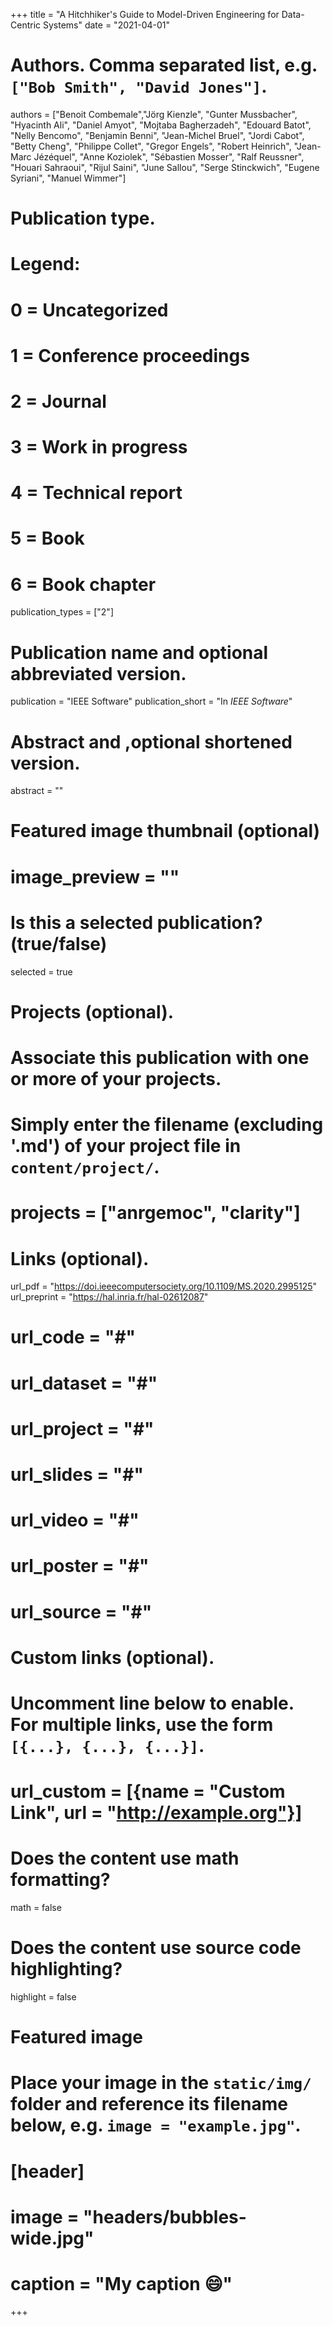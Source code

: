 +++
title = "A Hitchhiker's Guide to Model-Driven Engineering for Data-Centric Systems"
date = "2021-04-01"

# Authors. Comma separated list, e.g. `["Bob Smith", "David Jones"]`.
authors = ["Benoit Combemale","Jörg Kienzle", "Gunter Mussbacher", "Hyacinth Ali", "Daniel Amyot", "Mojtaba Bagherzadeh", "Edouard Batot", "Nelly Bencomo", "Benjamin Benni", "Jean-Michel Bruel", "Jordi Cabot", "Betty Cheng", "Philippe Collet", "Gregor Engels", "Robert Heinrich", "Jean-Marc Jézéquel", "Anne Koziolek", "Sébastien Mosser", "Ralf Reussner", "Houari Sahraoui", "Rijul Saini", "June Sallou", "Serge Stinckwich", "Eugene Syriani", "Manuel Wimmer"] 

# Publication type.
# Legend:
# 0 = Uncategorized
# 1 = Conference proceedings
# 2 = Journal
# 3 = Work in progress
# 4 = Technical report
# 5 = Book
# 6 = Book chapter
publication_types = ["2"]

# Publication name and optional abbreviated version.
publication = "IEEE Software"
publication_short = "In *IEEE Software*"

# Abstract and ,optional shortened version.
abstract = ""

# Featured image thumbnail (optional)
# image_preview = ""

# Is this a selected publication? (true/false)
selected = true

# Projects (optional).
#   Associate this publication with one or more of your projects.
#   Simply enter the filename (excluding '.md') of your project file in `content/project/`.
# projects = ["anrgemoc", "clarity"]

# Links (optional).
url_pdf = "https://doi.ieeecomputersociety.org/10.1109/MS.2020.2995125"
url_preprint = "https://hal.inria.fr/hal-02612087"
# url_code = "#"
# url_dataset = "#"
# url_project = "#"
# url_slides = "#"
# url_video = "#"
# url_poster = "#"
# url_source = "#"

# Custom links (optional).
#   Uncomment line below to enable. For multiple links, use the form `[{...}, {...}, {...}]`.
# url_custom = [{name = "Custom Link", url = "http://example.org"}]

# Does the content use math formatting?
math = false

# Does the content use source code highlighting?
highlight = false

# Featured image
# Place your image in the `static/img/` folder and reference its filename below, e.g. `image = "example.jpg"`.
# [header]
# image = "headers/bubbles-wide.jpg"
# caption = "My caption :smile:"

+++
